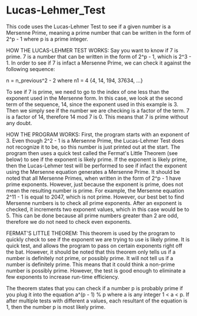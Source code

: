 # Lucas-Lehmer_Test
This code uses the Lucas-Lehmer Test to see if a given number is a Mersenne Prime, meaning a prime number that can be written in the form of 2^p - 1 where p is a prime integer.

HOW THE LUCAS-LEHMER TEST WORKS:
Say you want to know if 7 is prime. 7 is a number that can be written in the form of 2^p - 1, which is 2^3 - 1. In order to see if 7 is infact a Mersenne Prime, we can check it against the following sequence:

n = n_previous^2 - 2 where n1 = 4 {4, 14, 194, 37634, ...}

To see if 7 is prime, we need to go to the index of one less than the exponent used in the Mersenne form. In this case, we look at the second term of the sequence, 14, since the exponent used in this example is 3. Then we simply see if the number we are checking is a factor of the term. 7 is a factor of 14, therefore 14 mod 7 is 0. This means that 7 is prime without any doubt.

HOW THE PROGRAM WORKS:
First, the program starts with an exponent of 3. Even though 2^2 - 1 is a Mersenne Prime, the Lucas-Lehmer Test does not recognize it to be, so this number is just printed out at the start. The program then uses a quick test called the Fermat's Little Theorem (see below) to see if the exponent is likely prime. If the exponent is likely prime, then the Lucas-Lehmer test will be performed to see if infact the exponent using the Mersenne equation generates a Mersenne Prime. It should be noted that all Mersenne Primes, when written in the form of 2^p - 1 have prime exponents. However, just because the exponent is prime, does not mean the resulting number is prime. For example, the Mersenne equation 2^11 - 1 is equal to 2047, which is not prime. However, our best bet to find Mersenne numbers is to check all prime exponents. After an exponent is checked, it increments two exponent values, which in this case would be to 5. This can be done because all prime numbers greater than 2 are odd, therefore we do not need to check even exponents.

FERMAT'S LITTLE THEOREM:
This theorem is used by the program to quickly check to see if the exponent we are trying to use is likely prime. It is quick test, and allows the program to pass on certain exponents right off the bat. However, it should be noted that this theorem only tells us if a number is definitely not prime, or possibly prime. It will not tell us if a number is definitely prime. This means that it could think a non-prime number is possibly prime. However, the test is good enough to eliminate a few exponents to increase run-time efficiency.

The theorem states that you can check if a number p is probably prime if you plug it into the equation a^(p - 1) % p where a is any integer 1 < a < p. If after multiple tests with different a values, each resultant of the equation is 1, then the number p is most likely prime.
